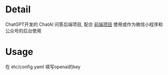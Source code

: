 # Detail

ChatGPT开发的 ChatAI 问答后端项目, 配合 [前端项目](https://github.com/uerax/easy-chatgpt) 使用或作为微信小程序和公众号的后台使用

# Usage

在 etc/config.yaml 填写openai的key
